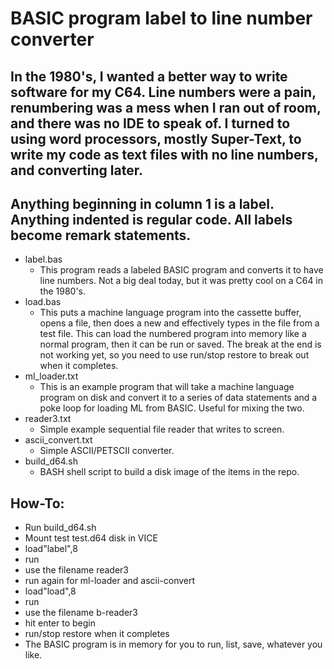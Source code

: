 # BASIC program label to line number converter

## In the 1980's, I wanted a better way to write software for my C64.   Line numbers were a pain, renumbering was a mess when I ran out of room, and there was no IDE to speak of.   I turned to using word processors, mostly Super-Text, to write my code as text files with no line numbers, and converting later.
## Anything beginning in column 1 is a label.   Anything indented is regular code.   All labels become remark statements.


* label.bas 
  - This program reads a labeled BASIC program and converts it to have line numbers.  Not a big deal today, but it was pretty cool on a C64 in the 1980's.
* load.bas 
  - This puts a machine language program into the cassette buffer, opens a file, then does a new and effectively types in the file from a test file.   This can load the numbered program into memory like a normal program, then it can be run or saved.   The break at the end is not working yet, so you need to use run/stop restore to break out when it completes.
* ml_loader.txt 
  - This is an example program that will take a machine language program on disk and convert it to a series of data statements and a poke loop for loading ML from BASIC.   Useful for mixing the two.
* reader3.txt 
  - Simple example sequential file reader that writes to screen.
* ascii_convert.txt 
  - Simple ASCII/PETSCII converter.
* build_d64.sh 
  - BASH shell script to build a disk image of the items in the repo.

## How-To:
* Run build_d64.sh
* Mount test test.d64 disk in VICE
* load"label",8
* run
* use the filename reader3
* run again for ml-loader and ascii-convert
* load"load",8
* run
* use the filename b-reader3
* hit enter to begin
* run/stop restore when it completes
* The BASIC program is in memory for you to run, list, save, whatever you like.
